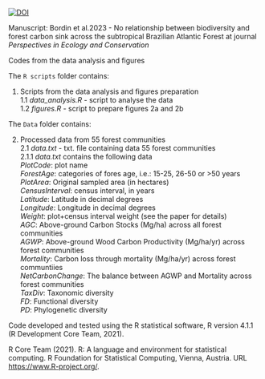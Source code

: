 [![DOI](https://zenodo.org/badge/439885870.svg)](https://zenodo.org/badge/latestdoi/439885870)



Manuscript: Bordin et al.2023 - No relationship between biodiversity and forest carbon sink across the subtropical Brazilian Atlantic Forest 
at journal *Perspectives in Ecology and Conservation*

Codes from the data analysis and figures


The `R scripts` folder contains:

1. Scripts from the data analysis and figures preparation\
    1.1 *data_analysis.R* - script to analyse the data\
    1.2 *figures.R* - script to prepare figures 2a and 2b
  
The `Data` folder contains:

2. Processed data from 55 forest communities\
    2.1 *data.txt* - txt. file containing data 55 forest communities\
      2.1.1 *data.txt* contains the following data\
              *PlotCode*: plot name\
              *ForestAge*: categories of fores age, i.e.: 15-25, 26-50 or >50 years\
              *PlotArea*: Original sampled area (in hectares)\
              *CensusInterval*: census interval, in years\
              *Latitude*: Latitude in decimal degrees\
              *Longitude*: Longitude in decimal degrees\
              *Weight*: plot+census interval weight (see the paper for details)\
              *AGC*: Above-ground Carbon Stocks (Mg/ha) across all forest communities\
              *AGWP*: Above-ground Wood Carbon Productivity (Mg/ha/yr) across forest communities\
              *Mortality*: Carbon loss through mortality (Mg/ha/yr) across forest communtiies\
              *NetCarbonChange*: The balance between AGWP and Mortality across forest communities\
              *TaxDiv*: Taxonomic diversity\
              *FD*: Functional diversity\
              *PD*: Phylogenetic diversity
   

    
    
Code developed and tested using the R statistical software, R version 4.1.1 (R Development Core Team, 2021).

R Core Team (2021). R: A language and environment for statistical computing.
  R Foundation for Statistical Computing, Vienna, Austria. URL
  https://www.R-project.org/.
